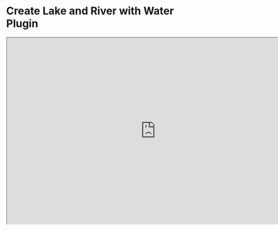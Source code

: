 # Create Lake and River with Water Plugin

<p><iframe title="YouTube video player" src="https://www.youtube.com/embed/p79--ZS9DfI?si=ZBdtHunQAn4pPz3d" width="800" height="500" allowfullscreen="allowfullscreen" allow="accelerometer; autoplay; clipboard-write; encrypted-media; gyroscope; picture-in-picture; web-share"></iframe></p>